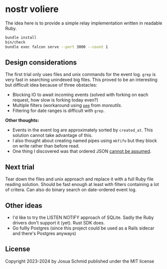 # nostr voliere

The idea here is to provide a simple relay implementation written in readable Ruby.

```sh
bundle install
bin/check
bundle exec falcon serve --port 3000 --count 1
```

## Design considerations

The first trial only uses files and unix commands for the event log.
`grep` is very fast in searching unindexed big files.
This proved to be an interesting but difficult idea because of three obstacles:

* Blocking IO to await incoming events (solved with forking on each request, how slow is forking today even?)
* Multiple filters (workaround using [`pee`](https://linux.die.net/man/1/pee) from _moreutils_.
* Filtering for date ranges is difficult with `grep`.

**Other thoughts:**

* Events in the event log are approximately sorted by `created_at`. This solution cannot take advantage of this.
* I also thought about creating named pipes using `mkfifo` but they block on write rather than before read.
* One thing I discovered was that ordered JSON [cannot be assumed](https://github.com/nostr-protocol/nips/discussions/1002).

## Next trial

Tear down the files and unix approach and replace it with a full Ruby file reading solution.
Should be fast enough at least with filters containing a lot of critera.
Can also do binary search on date-ordered event log.

## Other ideas

* I'd like to try the LISTEN NOTIFY approach of SQLite. Sadly the Ruby drivers don't support it (yet). Rust SDK does.
* Go fullly Postgres (since this project could be used as a Rails sidecar and there's Postgres anyways)

## License

Copyright 2023-2024 by Josua Schmid published under the MIT license

